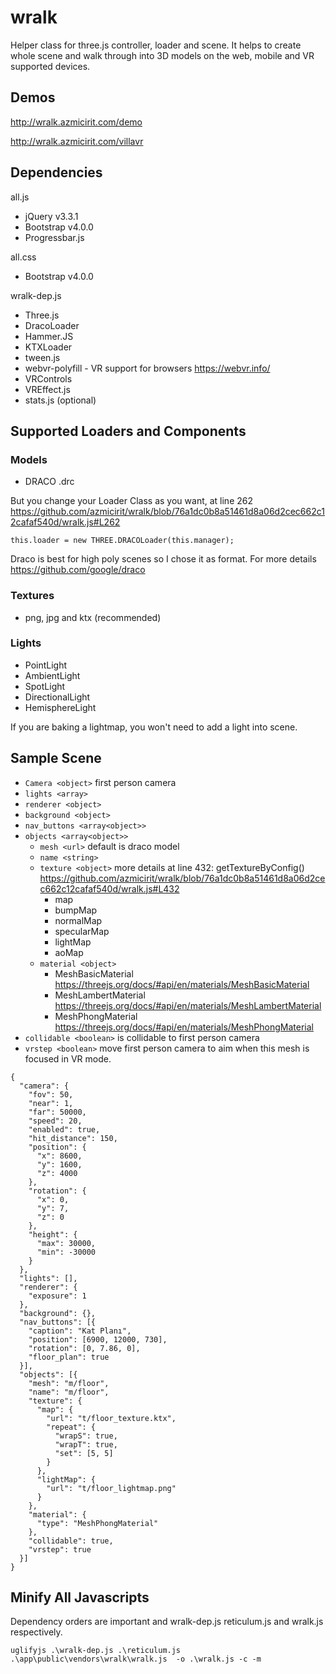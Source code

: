 # wralk
Helper class for three.js controller, loader and scene. It helps to create whole scene and walk through into 3D models on the web, mobile and VR supported devices.

## Demos

http://wralk.azmicirit.com/demo

http://wralk.azmicirit.com/villavr

## Dependencies

all.js
 - jQuery v3.3.1 
 - Bootstrap v4.0.0 
 - Progressbar.js

all.css
 - Bootstrap v4.0.0

 wralk-dep.js

 - Three.js
 - DracoLoader
 - Hammer.JS
 - KTXLoader
 - tween.js
 - webvr-polyfill - VR support for browsers https://webvr.info/
 - VRControls
 - VREffect.js
 - stats.js (optional)

## Supported Loaders and Components

### Models
- DRACO .drc

But you change your Loader Class as you want, at line 262
https://github.com/azmicirit/wralk/blob/76a1dc0b8a51461d8a06d2cec662c12cafaf540d/wralk.js#L262

``` this.loader = new THREE.DRACOLoader(this.manager); ```

Draco is best for high poly scenes so I chose it as format. For more details https://github.com/google/draco

### Textures
- png, jpg and ktx (recommended)

### Lights
- PointLight
- AmbientLight
- SpotLight
- DirectionalLight
- HemisphereLight

If you are baking a lightmap, you won't need to add a light into scene.

## Sample Scene

 - `Camera <object>` first person camera
 - `lights <array>`
 - `renderer <object>`
 - `background <object>`
 - `nav_buttons <array<object>>`
 - `objects <array<object>>`
    - `mesh <url>` default is draco model
    - `name <string>`
    - `texture <object>` more details at line 432: getTextureByConfig() https://github.com/azmicirit/wralk/blob/76a1dc0b8a51461d8a06d2cec662c12cafaf540d/wralk.js#L432
      - map
      - bumpMap
      - normalMap
      - specularMap
      - lightMap
      - aoMap
    - `material <object>`
      - MeshBasicMaterial https://threejs.org/docs/#api/en/materials/MeshBasicMaterial
      - MeshLambertMaterial https://threejs.org/docs/#api/en/materials/MeshLambertMaterial
      - MeshPhongMaterial https://threejs.org/docs/#api/en/materials/MeshPhongMaterial
  - `collidable <boolean>` is collidable to first person camera
  - `vrstep <boolean>` move first person camera to aim when this mesh is focused in VR mode.
``` 
{
  "camera": {
    "fov": 50,
    "near": 1,
    "far": 50000,
    "speed": 20,
    "enabled": true,
    "hit_distance": 150,
    "position": {
      "x": 8600,
      "y": 1600,
      "z": 4000
    },
    "rotation": {
      "x": 0,
      "y": 7,
      "z": 0
    },
    "height": {
      "max": 30000,
      "min": -30000
    }
  },
  "lights": [],
  "renderer": {
    "exposure": 1
  },
  "background": {},
  "nav_buttons": [{
    "caption": "Kat Planı",
    "position": [6900, 12000, 730],
    "rotation": [0, 7.86, 0],
    "floor_plan": true
  }],
  "objects": [{
    "mesh": "m/floor",
    "name": "m/floor",
    "texture": {
      "map": {
        "url": "t/floor_texture.ktx",
        "repeat": {
          "wrapS": true,
          "wrapT": true,
          "set": [5, 5]
        }
      },
      "lightMap": {
        "url": "t/floor_lightmap.png"
      }
    },
    "material": {
      "type": "MeshPhongMaterial"
    },
    "collidable": true,
    "vrstep": true
  }]
}
```

## Minify All Javascripts

Dependency orders are important and wralk-dep.js reticulum.js and wralk.js respectively.

` uglifyjs .\wralk-dep.js .\reticulum.js .\app\public\vendors\wralk\wralk.js  -o .\wralk.js -c -m `